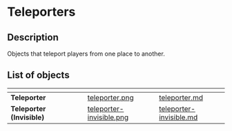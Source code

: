 # Teleporters

## Description

Objects that teleport players from one place to another.

## List of objects

<table data-view="cards">
<thead>
    <tr>
        <th></th>
        <th></th>
        <th></th>
        <th data-hidden data-card-cover data-type="files"></th>
        <th data-hidden data-card-target data-type="content-ref"></th>
    </tr>
</thead>
<tbody>
    <tr>
        <td><strong>Teleporter</strong></td>
        <td></td>
        <td></td>
        <td><a href="../../../.gitbook/assets/images/objects/gameplay/teleporters/teleporter.png">teleporter.png</a></td>
        <td><a href="teleporter.md">teleporter.md</a></td>
    </tr>
    <tr>
        <td><strong>Teleporter (Invisible)</strong></td>
        <td></td>
        <td></td>
        <td><a href="../../../.gitbook/assets/images/objects/gameplay/teleporters/teleporter-invisible.png">teleporter-invisible.png</a></td>
        <td><a href="teleporter-invisible.md">teleporter-invisible.md</a></td>
    </tr>
</tbody>
